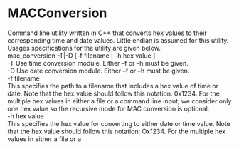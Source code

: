 MACConversion
=============
Command line utility written in C++ that converts hex values to their corresponding time and date values. Little endian is assumed for this utility.
<br> Usages specifications for the utility are given below.
<br>mac_conversion -T|-D [–f filename | -h hex value ]
<br>-T Use time conversion module. Either –f or –h must be given.
<br>-D Use date conversion module. Either –f or –h must be given.
<br>-f filename
<br>This specifies the path to a filename that includes a hex value 
of time or date. Note that the hex value should follow this 
notation: 0x1234. For the multiple hex values in either a file 
or a command line input, we consider only one hex value so the 
recursive mode for MAC conversion is optional.
<br>-h hex value
<br>This specifies the hex value for converting to either date or 
time value. Note that the hex value should follow this notation: 
Ox1234. For the multiple hex values in either a file or a
